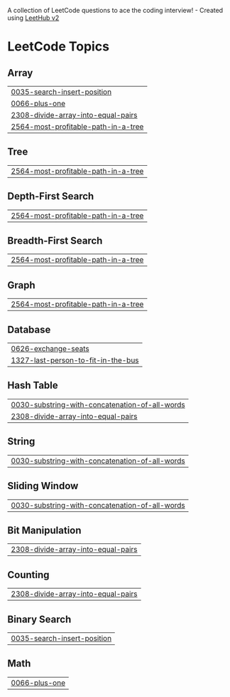 A collection of LeetCode questions to ace the coding interview! - Created using [LeetHub v2](https://github.com/arunbhardwaj/LeetHub-2.0)
<!---LeetCode Topics Start-->
# LeetCode Topics
## Array
|  |
| ------- |
| [0035-search-insert-position](https://github.com/kavyavineela/LeetCode-Repo/tree/master/0035-search-insert-position) |
| [0066-plus-one](https://github.com/kavyavineela/LeetCode-Repo/tree/master/0066-plus-one) |
| [2308-divide-array-into-equal-pairs](https://github.com/kavyavineela/LeetCode-Repo/tree/master/2308-divide-array-into-equal-pairs) |
| [2564-most-profitable-path-in-a-tree](https://github.com/kavyavineela/LeetCode-Repo/tree/master/2564-most-profitable-path-in-a-tree) |
## Tree
|  |
| ------- |
| [2564-most-profitable-path-in-a-tree](https://github.com/kavyavineela/LeetCode-Repo/tree/master/2564-most-profitable-path-in-a-tree) |
## Depth-First Search
|  |
| ------- |
| [2564-most-profitable-path-in-a-tree](https://github.com/kavyavineela/LeetCode-Repo/tree/master/2564-most-profitable-path-in-a-tree) |
## Breadth-First Search
|  |
| ------- |
| [2564-most-profitable-path-in-a-tree](https://github.com/kavyavineela/LeetCode-Repo/tree/master/2564-most-profitable-path-in-a-tree) |
## Graph
|  |
| ------- |
| [2564-most-profitable-path-in-a-tree](https://github.com/kavyavineela/LeetCode-Repo/tree/master/2564-most-profitable-path-in-a-tree) |
## Database
|  |
| ------- |
| [0626-exchange-seats](https://github.com/kavyavineela/LeetCode-Repo/tree/master/0626-exchange-seats) |
| [1327-last-person-to-fit-in-the-bus](https://github.com/kavyavineela/LeetCode-Repo/tree/master/1327-last-person-to-fit-in-the-bus) |
## Hash Table
|  |
| ------- |
| [0030-substring-with-concatenation-of-all-words](https://github.com/kavyavineela/LeetCode-Repo/tree/master/0030-substring-with-concatenation-of-all-words) |
| [2308-divide-array-into-equal-pairs](https://github.com/kavyavineela/LeetCode-Repo/tree/master/2308-divide-array-into-equal-pairs) |
## String
|  |
| ------- |
| [0030-substring-with-concatenation-of-all-words](https://github.com/kavyavineela/LeetCode-Repo/tree/master/0030-substring-with-concatenation-of-all-words) |
## Sliding Window
|  |
| ------- |
| [0030-substring-with-concatenation-of-all-words](https://github.com/kavyavineela/LeetCode-Repo/tree/master/0030-substring-with-concatenation-of-all-words) |
## Bit Manipulation
|  |
| ------- |
| [2308-divide-array-into-equal-pairs](https://github.com/kavyavineela/LeetCode-Repo/tree/master/2308-divide-array-into-equal-pairs) |
## Counting
|  |
| ------- |
| [2308-divide-array-into-equal-pairs](https://github.com/kavyavineela/LeetCode-Repo/tree/master/2308-divide-array-into-equal-pairs) |
## Binary Search
|  |
| ------- |
| [0035-search-insert-position](https://github.com/kavyavineela/LeetCode-Repo/tree/master/0035-search-insert-position) |
## Math
|  |
| ------- |
| [0066-plus-one](https://github.com/kavyavineela/LeetCode-Repo/tree/master/0066-plus-one) |
<!---LeetCode Topics End-->